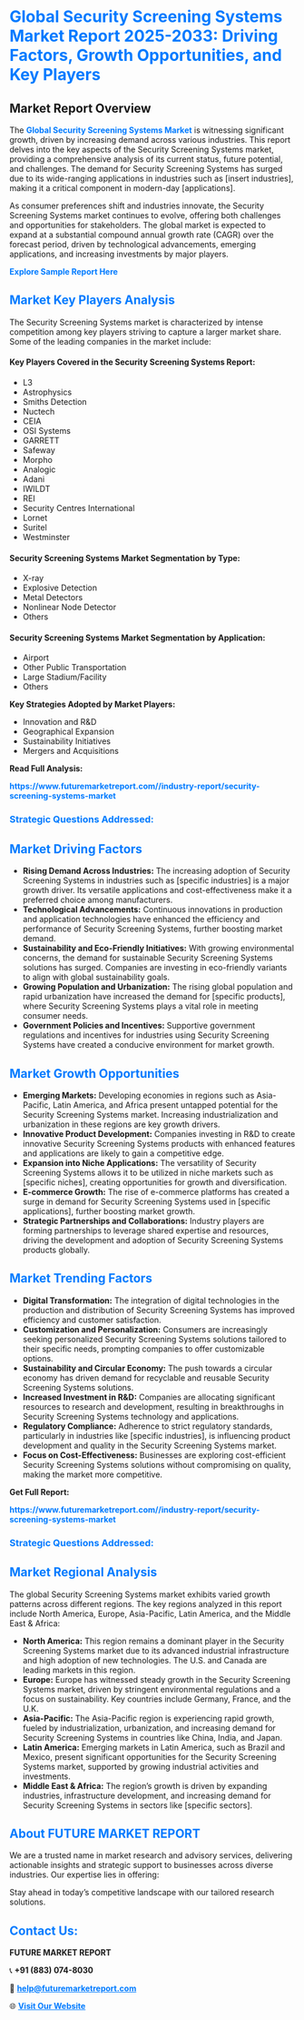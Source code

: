 <h1 style="color: #007BFF;">Global Security Screening Systems Market Report 2025-2033: Driving Factors, Growth Opportunities, and Key Players</h1>

<section id="overview">
<h2>Market Report Overview</h2>
<p>The <a href="https://www.futuremarketreport.com//industry-report/security-screening-systems-market" style="color: #007BFF; text-decoration: none;"><strong>Global Security Screening Systems Market</strong></a> is witnessing significant growth, driven by increasing demand across various industries. This report delves into the key aspects of the Security Screening Systems market, providing a comprehensive analysis of its current status, future potential, and challenges. The demand for Security Screening Systems has surged due to its wide-ranging applications in industries such as [insert industries], making it a critical component in modern-day [applications].</p>
<p>As consumer preferences shift and industries innovate, the Security Screening Systems market continues to evolve, offering both challenges and opportunities for stakeholders. The global market is expected to expand at a substantial compound annual growth rate (CAGR) over the forecast period, driven by technological advancements, emerging applications, and increasing investments by major players.</p>
</section>

<section id="overview">
<p><a href="https://www.futuremarketreport.com//request-sample/reportId=79659" style="color: #007BFF; text-decoration: none;"><strong>Explore Sample Report Here</strong></a></p>
</section>

<section id="key-players">
<h2 style="color: #007BFF;">Market Key Players Analysis</h2>
<p>The Security Screening Systems market is characterized by intense competition among key players striving to capture a larger market share. Some of the leading companies in the market include:</p>
<h4>Key Players Covered in the Security Screening Systems Report:</h4>
<ul><li>L3</li><li>Astrophysics</li><li>Smiths Detection</li><li>Nuctech</li><li>CEIA</li><li>OSI Systems</li><li>GARRETT</li><li>Safeway</li><li>Morpho</li><li>Analogic</li><li>Adani</li><li>IWILDT</li><li>REI</li><li>Security Centres International</li><li>Lornet</li><li>Suritel</li><li>Westminster</li></ul>
<h4>Security Screening Systems Market Segmentation by Type:</h4>
<ul><li>X-ray</li><li>Explosive Detection</li><li>Metal Detectors</li><li>Nonlinear Node Detector</li><li>Others</li></ul>

<h4>Security Screening Systems Market Segmentation by Application:</h4>
<ul><li>Airport</li><li>Other Public Transportation</li><li>Large Stadium/Facility</li><li>Others</li></ul>
<p><strong>Key Strategies Adopted by Market Players:</strong></p>
<ul>
<li>Innovation and R&D</li>
<li>Geographical Expansion</li>
<li>Sustainability Initiatives</li>
<li>Mergers and Acquisitions</li>
</ul>
</section>

<section>
<p><strong>Read Full Analysis: </strong></p><a href="https://www.futuremarketreport.com//industry-report/security-screening-systems-market" style="color: #007BFF; text-decoration: none;"><strong>https://www.futuremarketreport.com//industry-report/security-screening-systems-market</strong></a>
<h3 style="color: #007BFF;">Strategic Questions Addressed:</h3>
</section>

<section id="driving-factors">
<h2 style="color: #007BFF;">Market Driving Factors</h2>
<ul>
<li><strong>Rising Demand Across Industries:</strong> The increasing adoption of Security Screening Systems in industries such as [specific industries] is a major growth driver. Its versatile applications and cost-effectiveness make it a preferred choice among manufacturers.</li>
<li><strong>Technological Advancements:</strong> Continuous innovations in production and application technologies have enhanced the efficiency and performance of Security Screening Systems, further boosting market demand.</li>
<li><strong>Sustainability and Eco-Friendly Initiatives:</strong> With growing environmental concerns, the demand for sustainable Security Screening Systems solutions has surged. Companies are investing in eco-friendly variants to align with global sustainability goals.</li>
<li><strong>Growing Population and Urbanization:</strong> The rising global population and rapid urbanization have increased the demand for [specific products], where Security Screening Systems plays a vital role in meeting consumer needs.</li>
<li><strong>Government Policies and Incentives:</strong> Supportive government regulations and incentives for industries using Security Screening Systems have created a conducive environment for market growth.</li>
</ul>
</section>

<section id="growth-opportunities">
<h2 style="color: #007BFF;">Market Growth Opportunities</h2>
<ul>
<li><strong>Emerging Markets:</strong> Developing economies in regions such as Asia-Pacific, Latin America, and Africa present untapped potential for the Security Screening Systems market. Increasing industrialization and urbanization in these regions are key growth drivers.</li>
<li><strong>Innovative Product Development:</strong> Companies investing in R&D to create innovative Security Screening Systems products with enhanced features and applications are likely to gain a competitive edge.</li>
<li><strong>Expansion into Niche Applications:</strong> The versatility of Security Screening Systems allows it to be utilized in niche markets such as [specific niches], creating opportunities for growth and diversification.</li>
<li><strong>E-commerce Growth:</strong> The rise of e-commerce platforms has created a surge in demand for Security Screening Systems used in [specific applications], further boosting market growth.</li>
<li><strong>Strategic Partnerships and Collaborations:</strong> Industry players are forming partnerships to leverage shared expertise and resources, driving the development and adoption of Security Screening Systems products globally.</li>
</ul>
</section>

<section id="trending-factors">
<h2 style="color: #007BFF;">Market Trending Factors</h2>
<ul>
<li><strong>Digital Transformation:</strong> The integration of digital technologies in the production and distribution of Security Screening Systems has improved efficiency and customer satisfaction.</li>
<li><strong>Customization and Personalization:</strong> Consumers are increasingly seeking personalized Security Screening Systems solutions tailored to their specific needs, prompting companies to offer customizable options.</li>
<li><strong>Sustainability and Circular Economy:</strong> The push towards a circular economy has driven demand for recyclable and reusable Security Screening Systems solutions.</li>
<li><strong>Increased Investment in R&D:</strong> Companies are allocating significant resources to research and development, resulting in breakthroughs in Security Screening Systems technology and applications.</li>
<li><strong>Regulatory Compliance:</strong> Adherence to strict regulatory standards, particularly in industries like [specific industries], is influencing product development and quality in the Security Screening Systems market.</li>
<li><strong>Focus on Cost-Effectiveness:</strong> Businesses are exploring cost-efficient Security Screening Systems solutions without compromising on quality, making the market more competitive.</li>
</ul>
</section>

<section>
<p><strong>Get Full Report: </strong></p><a href="https://www.futuremarketreport.com//industry-report/security-screening-systems-market" style="color: #007BFF; text-decoration: none;"><strong>https://www.futuremarketreport.com//industry-report/security-screening-systems-market</strong></a>
<h3 style="color: #007BFF;">Strategic Questions Addressed:</h3>
</section>


<section id="regional-analysis">
<h2 style="color: #007BFF;">Market Regional Analysis</h2>
<p>The global Security Screening Systems market exhibits varied growth patterns across different regions. The key regions analyzed in this report include North America, Europe, Asia-Pacific, Latin America, and the Middle East & Africa:</p>
<ul>
<li><strong>North America:</strong> This region remains a dominant player in the Security Screening Systems market due to its advanced industrial infrastructure and high adoption of new technologies. The U.S. and Canada are leading markets in this region.</li>
<li><strong>Europe:</strong> Europe has witnessed steady growth in the Security Screening Systems market, driven by stringent environmental regulations and a focus on sustainability. Key countries include Germany, France, and the U.K.</li>
<li><strong>Asia-Pacific:</strong> The Asia-Pacific region is experiencing rapid growth, fueled by industrialization, urbanization, and increasing demand for Security Screening Systems in countries like China, India, and Japan.</li>
<li><strong>Latin America:</strong> Emerging markets in Latin America, such as Brazil and Mexico, present significant opportunities for the Security Screening Systems market, supported by growing industrial activities and investments.</li>
<li><strong>Middle East & Africa:</strong> The region’s growth is driven by expanding industries, infrastructure development, and increasing demand for Security Screening Systems in sectors like [specific sectors].</li>
</ul>
</section>

<footer>
<h2 style="color: #007BFF;">About FUTURE MARKET REPORT</h2>
<p>We are a trusted name in market research and advisory services, delivering actionable insights and strategic support to businesses across diverse industries. Our expertise lies in offering:</p>

<p>Stay ahead in today’s competitive landscape with our tailored research solutions.</p>

<h2 style="color: #007BFF;">Contact Us:</h2>
<p><strong>FUTURE MARKET REPORT</strong></p>
<p>📞 <strong>+91 (883) 074-8030</strong></p>
<p>📧 <strong><a href="mailto:help@futuremarketreport.com" style="color: #007BFF;">help@futuremarketreport.com</a></strong></p>
<p>🌐 <strong><a href="https://www.futuremarketreport.com/" style="color: #007BFF;">Visit Our Website</a></strong></p>
</footer>
